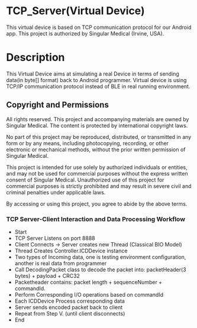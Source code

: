 # TCP_Server(Virtual Device)
This virtual device is based on TCP communication protocol for our Android app. This project is authorized by Singular Medical (Irvine, USA).

# Description
This Virtual Device aims at simulating a real Device in terms of sending data(in byte[] format) back to Android programmer. Virtual device is using TCP/IP communication protocol instead of BLE in real running environment.


## Copyright and Permissions
All rights reserved. This project and accompanying materials are owned by Singular Medical. The content is protected by international copyright laws. 

No part of this project may be reproduced, distributed, or transmitted in any form or by any means, including photocopying, recording, or other electronic or mechanical methods, without the prior written permission of Singular Medical. 

This project is intended for use solely by authorized individuals or entities, and may not be used for commercial purposes without the express written consent of Singular Medical. Unauthorized use of this project for commercial purposes is strictly prohibited and may result in severe civil and criminal penalties under applicable laws.

By accessing or using this project, you agree to abide by the above terms.

### TCP Server-Client Interaction and Data Processing Workflow
- Start
- TCP Server Listens on port 8888
- Client Connects -> Server creates new Thread (Classical BIO Model)
- Thread Creates Controller.ICDDevice instance
- Two types of Incoming data, one is testing environment configuration, another is real data from programmer
- Call DecodingPacket class to decode the packet into: packetHeader(3 bytes) + payload + CRC32
- Packetheader contains: packet length + sequenceNumber + commandId.
- Perform Corresponding I/O operations based on commandId
- Each ICDDevice Process corresponding data
- Server sends encoded packet back to client
- Repeat from Step V. (until client disconnects)
- End
